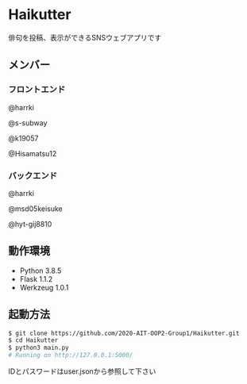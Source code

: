 # Haikutter

俳句を投稿、表示ができるSNSウェブアプリです

## メンバー

### フロントエンド

@harrki

@s-subway

@k19057

@Hisamatsu12

### バックエンド

@harrki

@msd05keisuke

@hyt-gij8810

## 動作環境

- Python 3.8.5
- Flask 1.1.2
- Werkzeug 1.0.1

## 起動方法

```bash
$ git clone https://github.com/2020-AIT-OOP2-Group1/Haikutter.git
$ cd Haikutter
$ python3 main.py
# Running on http://127.0.0.1:5000/
```

IDとパスワードはuser.jsonから参照して下さい